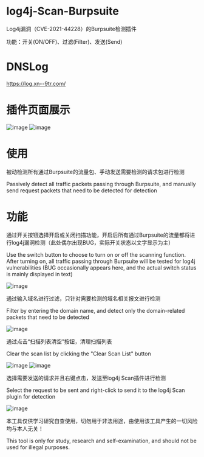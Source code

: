 # log4j-Scan-Burpsuite
Log4j漏洞（CVE-2021-44228）的Burpsuite检测插件

功能：开关(ON/OFF)、过滤(Filter)、发送(Send)


# DNSLog
https://log.xn--9tr.com/

# 插件页面展示

![image](https://user-images.githubusercontent.com/54879520/146352797-9211458b-989e-4386-80a3-40f38a1e3d47.png)
![image](https://user-images.githubusercontent.com/54879520/146352764-86d3c09f-f6d6-4107-867a-4e7860547959.png)


# 使用
被动检测所有通过Burpsuite的流量包、手动发送需要检测的请求包进行检测

Passively detect all traffic packets passing through Burpsuite, and manually send request packets that need to be detected for detection

# 功能

通过开关按钮选择开启或关闭扫描功能，开启后所有通过Burpsuite的流量都将进行log4j漏洞检测（此处偶尔出现BUG，实际开关状态以文字显示为主）

Use the switch button to choose to turn on or off the scanning function. After turning on, all traffic passing through Burpsuite will be tested for log4j vulnerabilities (BUG occasionally appears here, and the actual switch status is mainly displayed in text)

![image](https://user-images.githubusercontent.com/54879520/146351788-4233ddba-e2a1-46ef-9323-01ad14a6dc12.png)


通过输入域名进行过滤，只针对需要检测的域名相关报文进行检测

Filter by entering the domain name, and detect only the domain-related packets that need to be detected

![image](https://user-images.githubusercontent.com/54879520/146352060-29bfbeb1-7166-4065-a6ed-39111f4ad0cd.png)


通过点击“扫描列表清空”按钮，清理扫描列表

Clear the scan list by clicking the "Clear Scan List" button

![image](https://user-images.githubusercontent.com/54879520/146353005-ae21447f-a81e-419d-b75e-8b5340477b05.png)
![image](https://user-images.githubusercontent.com/54879520/146353057-7d73cc31-c4a0-4a17-beaf-5016b8c40a5e.png)

选择需要发送的请求并且右键点击，发送至log4j Scan插件进行检测

Select the request to be sent and right-click to send it to the log4j Scan plugin for detection

![image](https://user-images.githubusercontent.com/54879520/146351539-4dc42228-424a-47aa-a35d-8ba4275f61a0.png)


本工具仅供学习研究自查使用，切勿用于非法用途，由使用该工具产生的一切风险均与本人无关！

This tool is only for study, research and self-examination, and should not be used for illegal purposes. 
